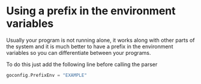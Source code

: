 # Using a prefix in the environment variables

Usually your program is not running alone, it works along with other parts of the system and it is much better to have a prefix in the environment variables so you can differentiate between your programs.

To do this just add the following line before calling the parser
```go
goconfig.PrefixEnv = "EXAMPLE"
```

